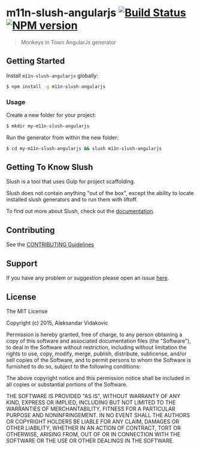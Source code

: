 # m11n-slush-angularjs [![Build Status](https://secure.travis-ci.org/vidakovic/m11n-slush-angularjs.png?branch=master)](https://travis-ci.org/vidakovic/m11n-slush-angularjs) [![NPM version](https://badge-me.herokuapp.com/api/npm/m11n-slush-angularjs.png)](http://badges.enytc.com/for/npm/m11n-slush-angularjs)

> Monkeys in Town AngularJs generator


## Getting Started

Install `m11n-slush-angularjs` globally:

```bash
$ npm install -g m11n-slush-angularjs
```

### Usage

Create a new folder for your project:

```bash
$ mkdir my-m11n-slush-angularjs
```

Run the generator from within the new folder:

```bash
$ cd my-m11n-slush-angularjs && slush m11n-slush-angularjs
```

## Getting To Know Slush

Slush is a tool that uses Gulp for project scaffolding.

Slush does not contain anything "out of the box", except the ability to locate installed slush generators and to run them with liftoff.

To find out more about Slush, check out the [documentation](https://github.com/klei/slush).

## Contributing

See the [CONTRIBUTING Guidelines](https://github.com/vidakovic/m11n-slush-angularjs/blob/master/CONTRIBUTING.md)

## Support
If you have any problem or suggestion please open an issue [here](https://github.com/vidakovic/m11n-slush-angularjs/issues).

## License 

The MIT License

Copyright (c) 2015, Aleksandar Vidakovic

Permission is hereby granted, free of charge, to any person
obtaining a copy of this software and associated documentation
files (the "Software"), to deal in the Software without
restriction, including without limitation the rights to use,
copy, modify, merge, publish, distribute, sublicense, and/or sell
copies of the Software, and to permit persons to whom the
Software is furnished to do so, subject to the following
conditions:

The above copyright notice and this permission notice shall be
included in all copies or substantial portions of the Software.

THE SOFTWARE IS PROVIDED "AS IS", WITHOUT WARRANTY OF ANY KIND,
EXPRESS OR IMPLIED, INCLUDING BUT NOT LIMITED TO THE WARRANTIES
OF MERCHANTABILITY, FITNESS FOR A PARTICULAR PURPOSE AND
NONINFRINGEMENT. IN NO EVENT SHALL THE AUTHORS OR COPYRIGHT
HOLDERS BE LIABLE FOR ANY CLAIM, DAMAGES OR OTHER LIABILITY,
WHETHER IN AN ACTION OF CONTRACT, TORT OR OTHERWISE, ARISING
FROM, OUT OF OR IN CONNECTION WITH THE SOFTWARE OR THE USE OR
OTHER DEALINGS IN THE SOFTWARE.

